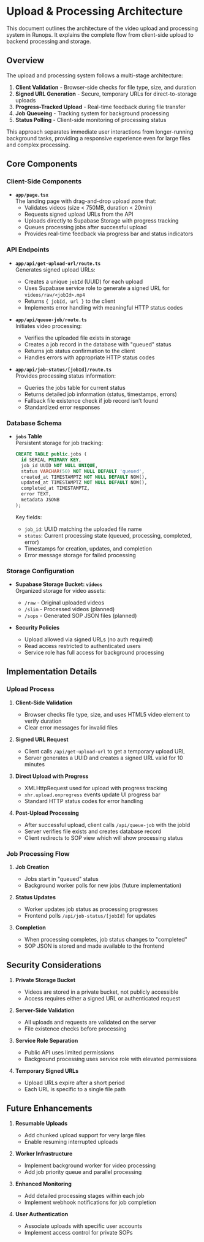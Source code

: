 # Upload & Processing Architecture

This document outlines the architecture of the video upload and processing system in Runops. It explains the complete flow from client-side upload to backend processing and storage.

## Overview

The upload and processing system follows a multi-stage architecture:

1. **Client Validation** - Browser-side checks for file type, size, and duration
2. **Signed URL Generation** - Secure, temporary URLs for direct-to-storage uploads
3. **Progress-Tracked Upload** - Real-time feedback during file transfer
4. **Job Queueing** - Tracking system for background processing
5. **Status Polling** - Client-side monitoring of processing status

This approach separates immediate user interactions from longer-running background tasks, providing a responsive experience even for large files and complex processing.

## Core Components

### Client-Side Components

- **`app/page.tsx`**  
  The landing page with drag-and-drop upload zone that:
  - Validates videos (size < 750MB, duration < 20min)
  - Requests signed upload URLs from the API
  - Uploads directly to Supabase Storage with progress tracking
  - Queues processing jobs after successful upload
  - Provides real-time feedback via progress bar and status indicators

### API Endpoints

- **`app/api/get-upload-url/route.ts`**  
  Generates signed upload URLs:
  - Creates a unique `jobId` (UUID) for each upload
  - Uses Supabase service role to generate a signed URL for `videos/raw/<jobId>.mp4`
  - Returns `{ jobId, url }` to the client
  - Implements error handling with meaningful HTTP status codes

- **`app/api/queue-job/route.ts`**  
  Initiates video processing:
  - Verifies the uploaded file exists in storage
  - Creates a job record in the database with "queued" status
  - Returns job status confirmation to the client
  - Handles errors with appropriate HTTP status codes

- **`app/api/job-status/[jobId]/route.ts`**  
  Provides processing status information:
  - Queries the jobs table for current status
  - Returns detailed job information (status, timestamps, errors)
  - Fallback file existence check if job record isn't found
  - Standardized error responses

### Database Schema

- **`jobs` Table**  
  Persistent storage for job tracking:
  ```sql
  CREATE TABLE public.jobs (
    id SERIAL PRIMARY KEY,
    job_id UUID NOT NULL UNIQUE,
    status VARCHAR(50) NOT NULL DEFAULT 'queued',
    created_at TIMESTAMPTZ NOT NULL DEFAULT NOW(),
    updated_at TIMESTAMPTZ NOT NULL DEFAULT NOW(),
    completed_at TIMESTAMPTZ,
    error TEXT,
    metadata JSONB
  );
  ```

  Key fields:
  - `job_id`: UUID matching the uploaded file name
  - `status`: Current processing state (queued, processing, completed, error)
  - Timestamps for creation, updates, and completion
  - Error message storage for failed processing

### Storage Configuration

- **Supabase Storage Bucket: `videos`**  
  Organized storage for video assets:
  - `/raw` - Original uploaded videos
  - `/slim` - Processed videos (planned)
  - `/sops` - Generated SOP JSON files (planned)

- **Security Policies**
  - Upload allowed via signed URLs (no auth required)
  - Read access restricted to authenticated users
  - Service role has full access for background processing

## Implementation Details

### Upload Process

1. **Client-Side Validation**
   - Browser checks file type, size, and uses HTML5 video element to verify duration
   - Clear error messages for invalid files

2. **Signed URL Request**
   - Client calls `/api/get-upload-url` to get a temporary upload URL
   - Server generates a UUID and creates a signed URL valid for 10 minutes

3. **Direct Upload with Progress**
   - XMLHttpRequest used for upload with progress tracking
   - `xhr.upload.onprogress` events update UI progress bar
   - Standard HTTP status codes for error handling

4. **Post-Upload Processing**
   - After successful upload, client calls `/api/queue-job` with the jobId
   - Server verifies file exists and creates database record
   - Client redirects to SOP view which will show processing status

### Job Processing Flow

1. **Job Creation**
   - Jobs start in "queued" status
   - Background worker polls for new jobs (future implementation)

2. **Status Updates**
   - Worker updates job status as processing progresses
   - Frontend polls `/api/job-status/[jobId]` for updates

3. **Completion**
   - When processing completes, job status changes to "completed"
   - SOP JSON is stored and made available to the frontend

## Security Considerations

1. **Private Storage Bucket**
   - Videos are stored in a private bucket, not publicly accessible
   - Access requires either a signed URL or authenticated request

2. **Server-Side Validation**
   - All uploads and requests are validated on the server
   - File existence checks before processing

3. **Service Role Separation**
   - Public API uses limited permissions
   - Background processing uses service role with elevated permissions

4. **Temporary Signed URLs**
   - Upload URLs expire after a short period
   - Each URL is specific to a single file path

## Future Enhancements

1. **Resumable Uploads**
   - Add chunked upload support for very large files
   - Enable resuming interrupted uploads

2. **Worker Infrastructure**
   - Implement background worker for video processing
   - Add job priority queue and parallel processing

3. **Enhanced Monitoring**
   - Add detailed processing stages within each job
   - Implement webhook notifications for job completion

4. **User Authentication**
   - Associate uploads with specific user accounts
   - Implement access control for private SOPs 